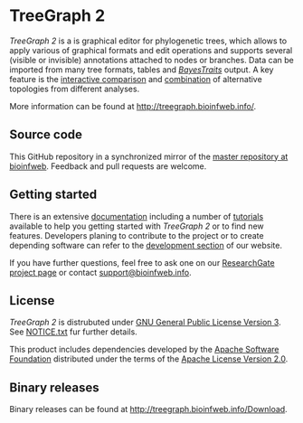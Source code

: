 # TreeGraph 2

*TreeGraph 2* is a is graphical editor for phylogenetic trees, which allows to apply various of graphical formats and edit operations and supports several (visible or invisible) annotations attached to nodes or branches. Data can be imported from many tree formats, tables and [*BayesTraits*](http://www.evolution.rdg.ac.uk/BayesTraitsV3/BayesTraitsV3.html) output. A key feature is the [interactive comparison](http://treegraph.bioinfweb.info/Help/wiki/Synchronizing_tree_selections) and [combination](http://treegraph.bioinfweb.info/Help/wiki/Adding_support_values) of alternative topologies from different analyses.

More information can be found at http://treegraph.bioinfweb.info/.

## Source code

This GitHub repository in a synchronized mirror of the [master repository at bioinfweb](http://bioinfweb.info/Code/sventon/repos/TreeGraph2/list/). Feedback and pull requests are welcome.

## Getting started

There is an extensive [documentation](http://treegraph.bioinfweb.info/Help) including a number of [tutorials](http://treegraph.bioinfweb.info/Help/wiki/Tutorial:Main_page) available to help you getting started with *TreeGraph 2* or to find new features. Developers planing to contribute to the project or to create depending software can refer to the [development section](http://treegraph.bioinfweb.info/Development) of our website.

If you have further questions, feel free to ask one on our [ResearchGate project page](http://r.bioinfweb.info/RGTreeGraph2) or contact support@bioinfweb.info.

## License

*TreeGraph 2* is distrubuted under [GNU General Public License Version 3](http://treegraph.bioinfweb.info/License). See [NOTICE.txt](https://github.com/bioinfweb/TreeGraph2/blob/master/main/src/NOTICE.txt) fur further details.

This product includes dependencies developed by the [Apache Software Foundation](http://www.apache.org/) distributed under the terms of the [Apache License Version 2.0](https://github.com/bioinfweb/TreeGraph2/blob/master/main/src/APACHE-LICENSE.txt).

## Binary releases

Binary releases can be found at http://treegraph.bioinfweb.info/Download.
